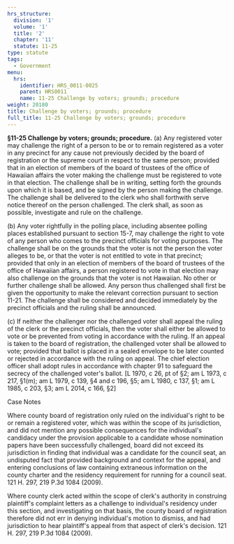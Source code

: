 ```yaml
---
hrs_structure:
  division: '1'
  volume: '1'
  title: '2'
  chapter: '11'
  statute: 11-25
type: statute
tags:
  - Government
menu:
  hrs:
    identifier: HRS_0011-0025
    parent: HRS0011
    name: 11-25 Challenge by voters; grounds; procedure
weight: 20180
title: Challenge by voters; grounds; procedure
full_title: 11-25 Challenge by voters; grounds; procedure
---
```

**§11-25 Challenge by voters; grounds; procedure.** (a) Any registered voter may challenge the right of a person to be or to remain registered as a voter in any precinct for any cause not previously decided by the board of registration or the supreme court in respect to the same person; provided that in an election of members of the board of trustees of the office of Hawaiian affairs the voter making the challenge must be registered to vote in that election. The challenge shall be in writing, setting forth the grounds upon which it is based, and be signed by the person making the challenge. The challenge shall be delivered to the clerk who shall forthwith serve notice thereof on the person challenged. The clerk shall, as soon as possible, investigate and rule on the challenge.

(b) Any voter rightfully in the polling place, including absentee polling places established pursuant to section 15-7, may challenge the right to vote of any person who comes to the precinct officials for voting purposes. The challenge shall be on the grounds that the voter is not the person the voter alleges to be, or that the voter is not entitled to vote in that precinct; provided that only in an election of members of the board of trustees of the office of Hawaiian affairs, a person registered to vote in that election may also challenge on the grounds that the voter is not Hawaiian. No other or further challenge shall be allowed. Any person thus challenged shall first be given the opportunity to make the relevant correction pursuant to section 11-21\. The challenge shall be considered and decided immediately by the precinct officials and the ruling shall be announced.

(c) If neither the challenger nor the challenged voter shall appeal the ruling of the clerk or the precinct officials, then the voter shall either be allowed to vote or be prevented from voting in accordance with the ruling. If an appeal is taken to the board of registration, the challenged voter shall be allowed to vote; provided that ballot is placed in a sealed envelope to be later counted or rejected in accordance with the ruling on appeal. The chief election officer shall adopt rules in accordance with chapter 91 to safeguard the secrecy of the challenged voter's ballot. [L 1970, c 26, pt of §2; am L 1973, c 217, §1(m); am L 1979, c 139, §4 and c 196, §5; am L 1980, c 137, §1; am L 1985, c 203, §3; am L 2014, c 166, §2]

Case Notes

Where county board of registration only ruled on the individual's right to be or remain a registered voter, which was within the scope of its jurisdiction, and did not mention any possible consequences for the individual's candidacy under the provision applicable to a candidate whose nomination papers have been successfully challenged, board did not exceed its jurisdiction in finding that individual was a candidate for the council seat, an undisputed fact that provided background and context for the appeal, and entering conclusions of law containing extraneous information on the county charter and the residency requirement for running for a council seat. 121 H. 297, 219 P.3d 1084 (2009).

Where county clerk acted within the scope of clerk's authority in construing plaintiff's complaint letters as a challenge to individual's residency under this section, and investigating on that basis, the county board of registration therefore did not err in denying individual's motion to dismiss, and had jurisdiction to hear plaintiff's appeal from that aspect of clerk's decision. 121 H. 297, 219 P.3d 1084 (2009).